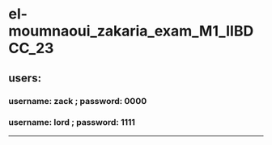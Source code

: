 # el-moumnaoui_zakaria_exam_M1_IIBDCC_23

## users:
### username: zack ; password: 0000
### username: lord ; password: 1111
<hr>





